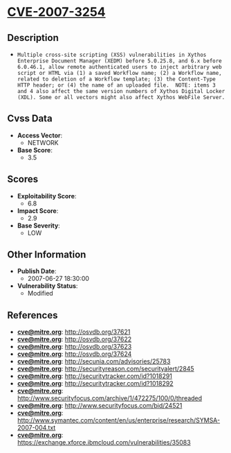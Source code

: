 
# [CVE-2007-3254](http://osvdb.org/37621)

## Description

- `Multiple cross-site scripting (XSS) vulnerabilities in Xythos Enterprise Document Manager (XEDM) before 5.0.25.8, and 6.x before 6.0.46.1, allow remote authenticated users to inject arbitrary web script or HTML via (1) a saved Workflow name; (2) a Workflow name, related to deletion of a Workflow template; (3) the Content-Type HTTP header; or (4) the name of an uploaded file.  NOTE: items 3 and 4 also affect the same version numbers of Xythos Digital Locker (XDL). Some or all vectors might also affect Xythos WebFile Server.`

## Cvss Data

- **Access Vector**:
  - NETWORK
- **Base Score**:
  - 3.5

## Scores

- **Exploitability Score**:
  - 6.8
- **Impact Score**:
  - 2.9
- **Base Severity**:
  - LOW

## Other Information

- **Publish Date**:
  - 2007-06-27 18:30:00
- **Vulnerability Status**:
  - Modified

## References

- **cve@mitre.org**: http://osvdb.org/37621
- **cve@mitre.org**: http://osvdb.org/37622
- **cve@mitre.org**: http://osvdb.org/37623
- **cve@mitre.org**: http://osvdb.org/37624
- **cve@mitre.org**: http://secunia.com/advisories/25783
- **cve@mitre.org**: http://securityreason.com/securityalert/2845
- **cve@mitre.org**: http://securitytracker.com/id?1018291
- **cve@mitre.org**: http://securitytracker.com/id?1018292
- **cve@mitre.org**: http://www.securityfocus.com/archive/1/472275/100/0/threaded
- **cve@mitre.org**: http://www.securityfocus.com/bid/24521
- **cve@mitre.org**: http://www.symantec.com/content/en/us/enterprise/research/SYMSA-2007-004.txt
- **cve@mitre.org**: https://exchange.xforce.ibmcloud.com/vulnerabilities/35083
